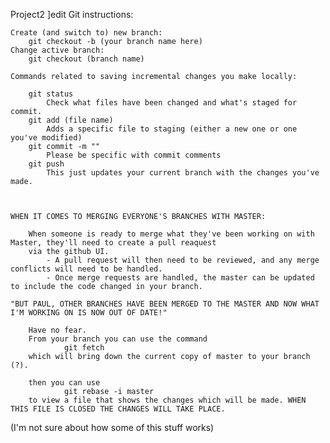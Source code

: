 Project2
]edit
Git instructions:

	Create (and switch to) new branch:
		git checkout -b (your branch name here)
	Change active branch:
		git checkout (branch name)
	
	Commands related to saving incremental changes you make locally:

		git status
			Check what files have been changed and what's staged for commit.
		git add (file name)
			Adds a specific file to staging (either a new one or one you've modified)
		git commit -m ""  
			Please be specific with commit comments
		git push
			This just updates your current branch with the changes you've made.

		
	
	WHEN IT COMES TO MERGING EVERYONE'S BRANCHES WITH MASTER:

		When someone is ready to merge what they've been working on with Master, they'll need to create a pull reaquest
		via the github UI. 
			- A pull request will then need to be reviewed, and any merge conflicts will need to be handled.
			- Once merge requests are handled, the master can be updated to include the code changed in your branch.

	"BUT PAUL, OTHER BRANCHES HAVE BEEN MERGED TO THE MASTER AND NOW WHAT I'M WORKING ON IS NOW OUT OF DATE!"

		Have no fear.
		From your branch you can use the command
				git fetch
		which will bring down the current copy of master to your branch (?).
		
		then you can use
				git rebase -i master
		to view a file that shows the changes which will be made. WHEN THIS FILE IS CLOSED THE CHANGES WILL TAKE PLACE.	


(I'm not sure about how some of this stuff works)   

